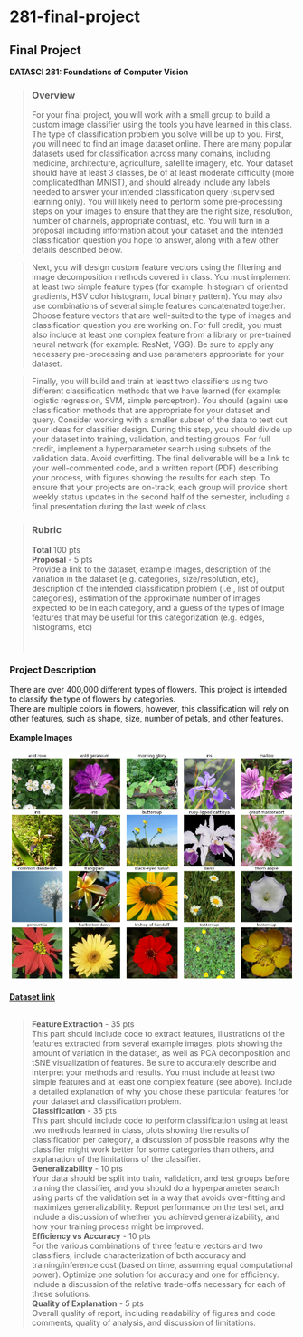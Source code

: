 # 281-final-project

## Final Project
**DATASCI 281: Foundations of Computer Vision**

>### Overview
>For your final project, you will work with a small group to build a custom image classifier using the tools you have learned in this class. The type of classification problem you solve will be up to you.
First, you will need to find an image dataset online. There are many popular datasets used for classification across many domains, including medicine, architecture, agriculture, satellite imagery, etc. Your dataset should have at least 3 classes, be of at least moderate difficulty (more complicatedthan MNIST), and should already include any labels needed to answer your intended classification query (supervised learning only). You will likely need to perform some pre-processing steps on your images to ensure that they are the right size, resolution, number of channels, appropriate contrast, etc. You will turn in a proposal including information about your dataset and the intended classification question you hope to answer, along with a few other details described below.

>Next, you will design custom feature vectors using the filtering and image decomposition methods covered in class. You must implement at least two simple feature types (for example: histogram of oriented gradients, HSV color histogram, local binary pattern). You may also use combinations of several simple features concatenated together. Choose feature vectors that are well-suited to the type of images and classification question you are working on. For full credit, you must also include at least one complex feature from a library or pre-trained neural network (for example: ResNet, VGG).
Be sure to apply any necessary pre-processing and use parameters appropriate for your dataset.

>Finally, you will build and train at least two classifiers using two different classification methods that we have learned (for example: logistic regression, SVM, simple perceptron). You should (again) use classification methods that are appropriate for your dataset and query. Consider working with a smaller subset of the data to test out your ideas for classifier design. During this step, you should divide up your dataset into training, validation, and testing groups. For full credit, implement a hyperparameter search using subsets of the validation data. Avoid overfitting.
The final deliverable will be a link to your well-commented code, and a written report (PDF) describing your process, with figures showing the results for each step. To ensure that your projects are on-track, each group will provide short weekly status updates in the second half of the semester, including a final presentation during the last week of class.

>### Rubric
>**Total** 100 pts</br>
>**Proposal** - 5 pts</br>
Provide a link to the dataset, example images, description of the variation in the dataset (e.g. categories, size/resolution, etc), description of the intended classification problem (i.e., list of output categories), estimation of the approximate number of images expected to be in each category, and a guess of the types of image features that may be useful for this categorization (e.g. edges, histograms, etc)</br></br></br>

### Project Description</br>
There are over 400,000 different types of flowers. This project is intended to classify the type of flowers by categories.</br>
There are multiple colors in flowers, however, this classification will rely on other features, such as shape, size, number of petals, and other features.</br></br>
**Example Images**</br></br>
![Flowers images](https://github.com/teddy661/281-final-project/blob/main/docs/__results___22_0.png)</br></br>
**[Dataset link](https://www.kaggle.com/code/ryanholbrook/create-your-first-submission/notebook)**</br></br>

>**Feature Extraction** - 35 pts</br>
>This part should include code to extract features, illustrations of the features extracted from several example images, plots showing the amount of variation in the dataset, as well as PCA decomposition and tSNE visualization of features. Be sure to accurately describe and interpret your methods and results. You must include at least two simple features and at least one complex feature (see above). Include a detailed explanation of why you chose these particular features for your dataset and classification problem.</br>
>**Classification** - 35 pts</br>
>This part should include code to perform classification using at least two methods learned in class, plots showing the results of classification per category, a discussion of possible reasons why the classifier might work better for some categories than others, and explanation of the limitations of the classifier.</br>
>**Generalizability** - 10 pts</br>
>Your data should be split into train, validation, and test groups before training the classifier, and you should do a hyperparameter search using parts of the validation set in a way that avoids over-fitting and maximizes generalizability. Report performance on the test set, and include a discussion of whether you achieved generalizability, and how your training process might be improved.</br>
>**Efficiency vs Accuracy** - 10 pts</br>
>For the various combinations of three feature vectors and two classifiers, include characterization of both accuracy and training/inference cost (based on time, assuming equal computational power). Optimize one solution for accuracy and one for efficiency. Include a discussion of the relative trade-offs necessary for each of these solutions.</br>
>**Quality of Explanation** - 5 pts</br>
>Overall quality of report, including readability of figures and code comments, quality of analysis, and discussion of limitations.</br>
